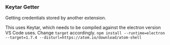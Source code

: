 ### Keytar Getter

Getting credentials stored by another extension.

This uses Keytar, which needs to be compiled against the electron version VS Code uses. Change `target` accordingly.
`npm install --runtime=electron --target=1.7.4 --disturl=https://atom.io/download/atom-shell`


